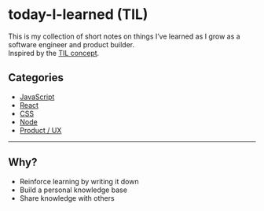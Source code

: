 # today-I-learned (TIL)

This is my collection of short notes on things I’ve learned as I grow as a software engineer and product builder.  
Inspired by the [TIL concept](https://github.com/jbranchaud/til).

## Categories
- [JavaScript](https://github.com/chantelVb/today-I-learned/tree/JavaScript)
- [React](https://github.com/chantelVb/today-I-learned/tree/React)
- [CSS](https://github.com/chantelVb/today-I-learned/tree/CSS)
- [Node](https://github.com/chantelVb/today-I-learned/tree/Node)
- [Product / UX](https://github.com/chantelVb/today-I-learned/tree/Product)

---

## Why?
- Reinforce learning by writing it down
- Build a personal knowledge base
- Share knowledge with others
